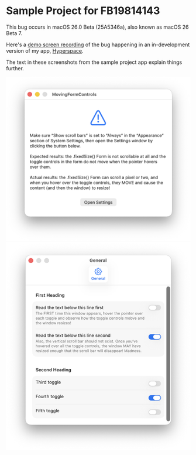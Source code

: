 # Sample Project for FB19814143

This bug occurs in macOS 26.0 Beta (25A5346a), also known as macOS 26 Beta 7.

Here's a [demo screen recording](https://mastodon.social/@siracusa/115056778245928139) of the bug happening in an in-development version of my app, [Hyperspace](https://hypercritical.co/hyperspace/).

The text in these screenshots from the sample project app explain things further.

<img src="https://github.com/siracusa/MovingFormControls/blob/main/screenshot1.png?raw=true" width=562 alt="Screenshot 1">

<img src="https://github.com/siracusa/MovingFormControls/blob/main/screenshot2.png?raw=true" width=537 alt="Screenshot 2">
